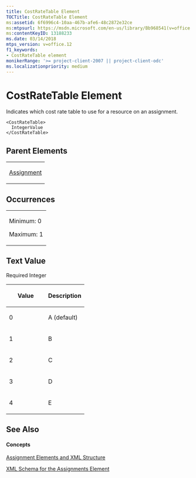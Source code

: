 ```yaml
---
title: CostRateTable Element
TOCTitle: CostRateTable Element
ms:assetid: 6f6996c4-10aa-467b-afe6-48c2872e32ce
ms:mtpsurl: https://msdn.microsoft.com/en-us/library/Bb968541(v=office.12)
ms:contentKeyID: 13188233
ms.date: 03/14/2018
mtps_version: v=office.12
f1_keywords:
- CostRateTable element
monikerRange: '>= project-client-2007 || project-client-odc'
ms.localizationpriority: medium
---
```


# CostRateTable Element




Indicates which cost rate table to use for a resource on an assignment.

    <CostRateTable>
      IntegerValue
    </CostRateTable>

## Parent Elements

<table>
<colgroup>
<col style="width: 100%" />
</colgroup>
<tbody>
<tr class="odd">
<td><p><a href="assignment-element.md">Assignment</a></p></td>
</tr>
</tbody>
</table>

## Occurrences

<table>
<colgroup>
<col style="width: 100%" />
</colgroup>
<tbody>
<tr class="odd">
<td><p>Minimum: 0</p>
<p>Maximum: 1</p></td>
</tr>
</tbody>
</table>

## Text Value

Required Integer

<table>
<colgroup>
<col style="width: 50%" />
<col style="width: 50%" />
</colgroup>
<thead>
<tr class="header">
<th><p>Value</p></th>
<th><p>Description</p></th>
</tr>
</thead>
<tbody>
<tr class="odd">
<td><p>0</p></td>
<td><p>A (default)</p></td>
</tr>
<tr class="even">
<td><p>1</p></td>
<td><p>B</p></td>
</tr>
<tr class="odd">
<td><p>2</p></td>
<td><p>C</p></td>
</tr>
<tr class="even">
<td><p>3</p></td>
<td><p>D</p></td>
</tr>
<tr class="odd">
<td><p>4</p></td>
<td><p>E</p></td>
</tr>
</tbody>
</table>

## See Also

#### Concepts

[Assignment Elements and XML Structure](assignment-elements-and-xml-structure.md)

[XML Schema for the Assignments Element](xml-schema-for-the-assignments-element.md)


